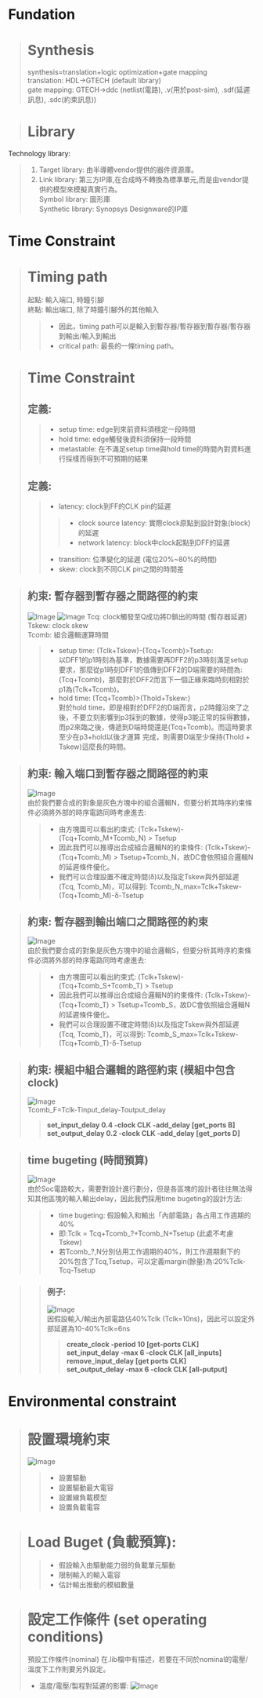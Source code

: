 Fundation
=========
># Synthesis
  >synthesis=translation+logic optimization+gate mapping<br>
  >translation: HDL→GTECH (default library)<br>
  >gate mapping: GTECH→ddc (netlist(電路), .v(用於post-sim), .sdf(延遲訊息), .sdc(約束訊息))<br>

># Library
Technology library:<br>
  >1. Target library: 由半導體vendor提供的器件資源庫。<br>
  >2. Link library: 第三方IP庫,在合成時不轉換為標準單元,而是由vendor提供的模型來模擬真實行為。<br>
Symbol library: 圖形庫<br>
Synthetic library: Synopsys Designware的IP庫<br>

Time Constraint
===============
># Timing path
  >起點: 輸入端口, 時鐘引腳<br>
  >終點: 輸出端口, 除了時鐘引腳外的其他輸入<br>
  >>- 因此，timing path可以是輸入到暫存器/暫存器到暫存器/暫存器到輸出/輸入到輸出<br>
  >>- critical path: 最長的一條timing path。
  
># Time Constraint
>## 定義:
  >>- setup time: edge到來前資料須穩定一段時間
  >>- hold time: edge觸發後資料須保持一段時間
  >>- metastable: 在不滿足setup time與hold time的時間內對資料進行採樣而得到不可預期的結果
>## 定義:
  >>- latency: clock到FF的CLK pin的延遲
  >>>- clock source latency: 實際clock原點到設計對象(block)的延遲
  >>>- network latency: block中clock起點到DFF的延遲
  >>- transition: 位準變化的延遲 (電位20%~80%的時間)
  >>- skew: clock到不同CLK pin之間的時間差
  
>## 約束: 暫存器到暫存器之間路徑的約束
>![Image](https://github.com/vita70579/VLSI/raw/main/Image/im.png)
>![Image](https://github.com/vita70579/VLSI/raw/main/Image/im1.png)
>Tcq: clock觸發至Q成功將D鎖出的時間 (暫存器延遲)<br>
>Tskew: clock skew<br>
>Tcomb: 組合邏輯運算時間<br>
  >>- setup time: (Tclk+Tskew)-(Tcq+Tcomb)>Tsetup:<br>
  以DFF1的p1時刻為基準，數據需要再DFF2的p3時刻滿足setup要求，那麼從p1時刻DFF1的值傳到DFF2的D端需要的時間為:(Tcq+Tcomb)，那麼對於DFF2而言下一個正緣來臨時刻相對於p1為(Tclk+Tcomb)。
  >>- hold time: (Tcq+Tcomb)>(Thold+Tskew:)<br>
  對於hold time，即是相對於DFF2的D端而言，p2時鐘沿來了之後，不要立刻影響到p3採到的數據，使得p3能正常的採得數據，而p2來臨之後，傳遞到D端時間還是(Tcq+Tcomb)。而這時要求至少在p3+hold以後才運算 完成，則需要D端至少保持(Thold + Tskew)這麼長的時間。<br>
  
>## 約束: 輸入端口到暫存器之間路徑的約束
>![Image](https://github.com/vita70579/VLSI/raw/main/Image/im2.png)<br>
>由於我們要合成的對象是灰色方塊中的組合邏輯N，但要分析其時序約束條件必須將外部的時序電路同時考慮進去:
  >>- 由方塊圖可以看出約束式: (Tclk+Tskew)-(Tcq+Tcomb_M+Tcomb_N) > Tsetup
  >>- 因此我們可以推導出合成組合邏輯N的約束條件: (Tclk+Tskew)-(Tcq+Tcomb_M) > Tsetup+Tcomb_N，故DC會依照組合邏輯N的延遲條件優化。
  >>- 我們可以合理設置不確定時間(δ)以及指定Tskew與外部延遲(Tcq, Tcomb_M)，可以得到: Tcomb_N_max=Tclk+Tskew-(Tcq+Tcomb_M)-δ-Tsetup
  
>## 約束: 暫存器到輸出端口之間路徑的約束
>![Image](https://github.com/vita70579/VLSI/raw/main/Image/im3.png)<br>
>由於我們要合成的對象是灰色方塊中的組合邏輯S，但要分析其時序約束條件必須將外部的時序電路同時考慮進去:
  >>- 由方塊圖可以看出約束式: (Tclk+Tskew)-(Tcq+Tcomb_S+Tcomb_T) > Tsetup
  >>- 因此我們可以推導出合成組合邏輯N的約束條件: (Tclk+Tskew)-(Tcq+Tcomb_T) > Tsetup+Tcomb_S，故DC會依照組合邏輯N的延遲條件優化。
  >>- 我們可以合理設置不確定時間(δ)以及指定Tskew與外部延遲(Tcq, Tcomb_T)，可以得到: Tcomb_S_max=Tclk+Tskew-(Tcq+Tcomb_T)-δ-Tsetup
  
>## 約束: 模組中組合邏輯的路徑約束 (模組中包含clock)
>![Image](https://github.com/vita70579/VLSI/raw/main/Image/im6.png)<br>
>Tcomb_F=Tclk-Tinput_delay-Toutput_delay<br>
  >>**set_input_delay 0.4 -clock CLK -add_delay \[get_ports B]<br>
  >>set_output_delay 0.2 -clock CLK -add_delay \[get_ports D]<br>**

>## time bugeting (時間預算)
>![Image](https://github.com/vita70579/VLSI/raw/main/Image/im4.png)<br>
>由於Soc電路較大，需要對設計進行劃分，但是各區塊的設計者往往無法得知其他區塊的輸入輸出delay，因此我們採用time bugeting的設計方法:
  >>- time bugeting: 假設輸入和輸出「內部電路」各占用工作週期的40%
  >>- 即:Tclk = Tcq+Tcomb_?+Tcomb_N+Tsetup (此處不考慮Tskew)
  >>- 若Tcomb_?,N分別佔用工作週期的40%，則工作週期剩下的20%包含了Tcq,Tsetup，可以定義margin(餘量)為:20%Tclk-Tcq-Tsetup
  
>>### 例子:
>>![Image](https://github.com/vita70579/VLSI/raw/main/Image/im5.png)<br>
因假設輸入/輸出內部電路佔40%Tclk (Tclk=10ns)，因此可以設定外部延遲為10-40%Tclk=6ns<br>
  >>>**create_clock -period 10 \[get-ports CLK]<br>
  >>>set_input_delay -max 6 -clock CLK \[all_inputs]<br>
  >>>remove_input_delay \[get ports CLK]<br>
  >>>set_output_delay -max 6 -clock CLK \[all-putput]<br>**

Environmental constraint
========================
># 設置環境約束
>![Image](https://github.com/vita70579/VLSI/raw/main/Image/im7.png)<br>
>>- 設置驅動
>>- 設置驅動最大電容
>>- 設置線負載模型
>>- 設置負載電容

># Load Buget (負載預算):
>>- 假設輸入由驅動能力弱的負載單元驅動
>>- 限制輸入的輸入電容
>>- 估計輸出推動的模組數量

># 設定工作條件 (set operating conditions)
> 預設工作條件(nominal) 在.lib檔中有描述，若要在不同於nominal的電壓/溫度下工作則要另外設定。<br>
>- 溫度/電壓/製程對延遲的影響:
>![Image](https://github.com/vita70579/VLSI/raw/main/Image/im8.png)<br>
